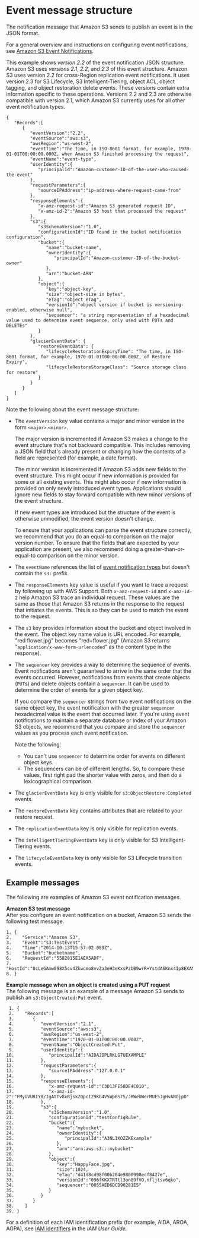# Event message structure<a name="notification-content-structure"></a>

The notification message that Amazon S3 sends to publish an event is in the JSON format\.

For a general overview and instructions on configuring event notifications, see [Amazon S3 Event Notifications](NotificationHowTo.md)\.

This example shows *version 2\.2* of the event notification JSON structure\. Amazon S3 uses *versions 2\.1*, *2\.2*, and *2\.3* of this event structure\. Amazon S3 uses version 2\.2 for cross\-Region replication event notifications\. It uses version 2\.3 for S3 Lifecycle, S3 Intelligent\-Tiering, object ACL, object tagging, and object restoration delete events\. These versions contain extra information specific to these operations\. Versions 2\.2 and 2\.3 are otherwise compatible with version 2\.1, which Amazon S3 currently uses for all other event notification types\.

```
{  
   "Records":[  
      {  
         "eventVersion":"2.2",
         "eventSource":"aws:s3",
         "awsRegion":"us-west-2",
         "eventTime":"The time, in ISO-8601 format, for example, 1970-01-01T00:00:00.000Z, when Amazon S3 finished processing the request",
         "eventName":"event-type",
         "userIdentity":{  
            "principalId":"Amazon-customer-ID-of-the-user-who-caused-the-event"
         },
         "requestParameters":{  
            "sourceIPAddress":"ip-address-where-request-came-from"
         },
         "responseElements":{  
            "x-amz-request-id":"Amazon S3 generated request ID",
            "x-amz-id-2":"Amazon S3 host that processed the request"
         },
         "s3":{  
            "s3SchemaVersion":"1.0",
            "configurationId":"ID found in the bucket notification configuration",
            "bucket":{  
               "name":"bucket-name",
               "ownerIdentity":{  
                  "principalId":"Amazon-customer-ID-of-the-bucket-owner"
               },
               "arn":"bucket-ARN"
            },
            "object":{  
               "key":"object-key",
               "size":"object-size in bytes",
               "eTag":"object eTag",
               "versionId":"object version if bucket is versioning-enabled, otherwise null",
               "sequencer": "a string representation of a hexadecimal value used to determine event sequence, only used with PUTs and DELETEs"
            }
         },
         "glacierEventData": {
            "restoreEventData": {
               "lifecycleRestorationExpiryTime": "The time, in ISO-8601 format, for example, 1970-01-01T00:00:00.000Z, of Restore Expiry",
               "lifecycleRestoreStorageClass": "Source storage class for restore"
            }
         }
      }
   ]
}
```

Note the following about the event message structure:
+ The `eventVersion` key value contains a major and minor version in the form `<major>`\.`<minor>`\.

  The major version is incremented if Amazon S3 makes a change to the event structure that's not backward compatible\. This includes removing a JSON field that's already present or changing how the contents of a field are represented \(for example, a date format\)\.

  The minor version is incremented if Amazon S3 adds new fields to the event structure\. This might occur if new information is provided for some or all existing events\. This might also occur if new information is provided on only newly introduced event types\. Applications should ignore new fields to stay forward compatible with new minor versions of the event structure\.

  If new event types are introduced but the structure of the event is otherwise unmodified, the event version doesn't change\.

  To ensure that your applications can parse the event structure correctly, we recommend that you do an equal\-to comparison on the major version number\. To ensure that the fields that are expected by your application are present, we also recommend doing a greater\-than\-or\-equal\-to comparison on the minor version\.
+ The `eventName` references the list of [event notification types](https://docs.aws.amazon.com/AmazonS3/latest/userguide/notification-how-to-event-types-and-destinations.html) but doesn't contain the `s3:` prefix\.
+ The `responseElements` key value is useful if you want to trace a request by following up with AWS Support\. Both `x-amz-request-id` and `x-amz-id-2` help Amazon S3 trace an individual request\. These values are the same as those that Amazon S3 returns in the response to the request that initiates the events\. This is so they can be used to match the event to the request\.
+ The `s3` key provides information about the bucket and object involved in the event\. The object key name value is URL encoded\. For example, "red flower\.jpg" becomes "red\+flower\.jpg" \(Amazon S3 returns "`application/x-www-form-urlencoded`" as the content type in the response\)\.
+ The `sequencer` key provides a way to determine the sequence of events\. Event notifications aren't guaranteed to arrive in the same order that the events occurred\. However, notifications from events that create objects \(`PUT`s\) and delete objects contain a `sequencer`\. It can be used to determine the order of events for a given object key\. 

  If you compare the `sequencer` strings from two event notifications on the same object key, the event notification with the greater `sequencer` hexadecimal value is the event that occurred later\. If you're using event notifications to maintain a separate database or index of your Amazon S3 objects, we recommend that you compare and store the `sequencer` values as you process each event notification\. 

  Note the following:
  + You can't use `sequencer` to determine order for events on different object keys\.
  + The sequencers can be of different lengths\. So, to compare these values, first right pad the shorter value with zeros, and then do a lexicographical comparison\.
+ The `glacierEventData` key is only visible for `s3:ObjectRestore:Completed` events\. 
+ The `restoreEventData` key contains attributes that are related to your restore request\.
+ The `replicationEventData` key is only visible for replication events\.
+ The `intelligentTieringEventData` key is only visible for S3 Intelligent\-Tiering events\.
+ The `lifecycleEventData` key is only visible for S3 Lifecycle transition events\.

## Example messages<a name="notification-content-structure-examples"></a>

The following are examples of Amazon S3 event notification messages\.

**Amazon S3 test message**  
After you configure an event notification on a bucket, Amazon S3 sends the following test message\.

```
1. {  
2.    "Service":"Amazon S3",
3.    "Event":"s3:TestEvent",
4.    "Time":"2014-10-13T15:57:02.089Z",
5.    "Bucket":"bucketname",
6.    "RequestId":"5582815E1AEA5ADF",
7.    "HostId":"8cLeGAmw098X5cv4Zkwcmo8vvZa3eH3eKxsPzbB9wrR+YstdA6Knx4Ip8EXAMPLE"
8. }
```

**Example message when an object is created using a PUT request**  
The following message is an example of a message Amazon S3 sends to publish an `s3:ObjectCreated:Put` event\.

```
 1. {  
 2.    "Records":[  
 3.       {  
 4.          "eventVersion":"2.1",
 5.          "eventSource":"aws:s3",
 6.          "awsRegion":"us-west-2",
 7.          "eventTime":"1970-01-01T00:00:00.000Z",
 8.          "eventName":"ObjectCreated:Put",
 9.          "userIdentity":{  
10.             "principalId":"AIDAJDPLRKLG7UEXAMPLE"
11.          },
12.          "requestParameters":{  
13.             "sourceIPAddress":"127.0.0.1"
14.          },
15.          "responseElements":{  
16.             "x-amz-request-id":"C3D13FE58DE4C810",
17.             "x-amz-id-2":"FMyUVURIY8/IgAtTv8xRjskZQpcIZ9KG4V5Wp6S7S/JRWeUWerMUE5JgHvANOjpD"
18.          },
19.          "s3":{  
20.             "s3SchemaVersion":"1.0",
21.             "configurationId":"testConfigRule",
22.             "bucket":{  
23.                "name":"mybucket",
24.                "ownerIdentity":{  
25.                   "principalId":"A3NL1KOZZKExample"
26.                },
27.                "arn":"arn:aws:s3:::mybucket"
28.             },
29.             "object":{  
30.                "key":"HappyFace.jpg",
31.                "size":1024,
32.                "eTag":"d41d8cd98f00b204e9800998ecf8427e",
33.                "versionId":"096fKKXTRTtl3on89fVO.nfljtsv6qko",
34.                "sequencer":"0055AED6DCD90281E5"
35.             }
36.          }
37.       }
38.    ]
39. }
```

For a definition of each IAM identification prefix \(for example, AIDA, AROA, AGPA\), see [IAM identifiers](https://docs.aws.amazon.com/IAM/latest/UserGuide/reference_identifiers.html#identifiers-prefixesl) in the *IAM User Guide*\.